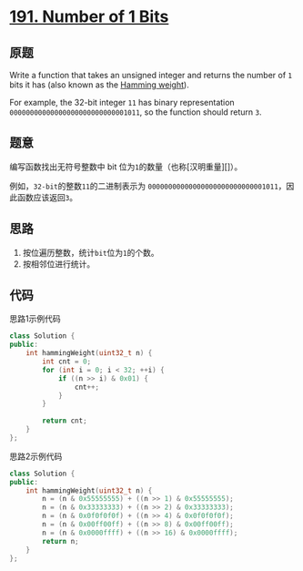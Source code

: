 [191. Number of 1 Bits](https://leetcode.com/problems/number-of-1-bits/)
=======================

原题
----

Write a function that takes an unsigned integer and returns the number
of `1` bits it has (also known as the [Hamming weight][]).

For example, the 32-bit integer `11` has binary representation
`00000000000000000000000000001011`, so the function should return `3`.

题意
----

编写函数找出无符号整数中 bit 位为`1`的数量（也称[汉明重量][]）。

例如，`32-bit`的整数`11`的二进制表示为
`00000000000000000000000000001011`，因此函数应该返回`3`。

思路
----

1. 按位遍历整数，统计`bit`位为`1`的个数。
2. 按相邻位进行统计。

代码
----

思路1示例代码
```c++
class Solution {
public:
    int hammingWeight(uint32_t n) {
        int cnt = 0;
        for (int i = 0; i < 32; ++i) {
	    	if ((n >> i) & 0x01) {
				cnt++;
			}
		}
		
		return cnt;
    }
};
```

思路2示例代码
```c++
class Solution {
public:
    int hammingWeight(uint32_t n) {
        n = (n & 0x55555555) + ((n >> 1) & 0x55555555);
		n = (n & 0x33333333) + ((n >> 2) & 0x33333333);
		n = (n & 0x0f0f0f0f) + ((n >> 4) & 0x0f0f0f0f);
		n = (n & 0x00ff00ff) + ((n >> 8) & 0x00ff00ff);
		n = (n & 0x0000ffff) + ((n >> 16) & 0x0000ffff);
		return n;
    }
};
```

[Hamming weight]: https://en.wikipedia.org/wiki/Hamming_weight
[汉明权]: https://zh.wikipedia.org/wiki/汉明重量
